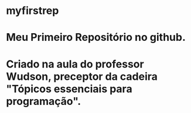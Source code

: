 # myfirstrep
# Meu Primeiro Repositório no github.
# Criado na aula do professor Wudson, preceptor da cadeira "Tópicos essenciais para programação".

